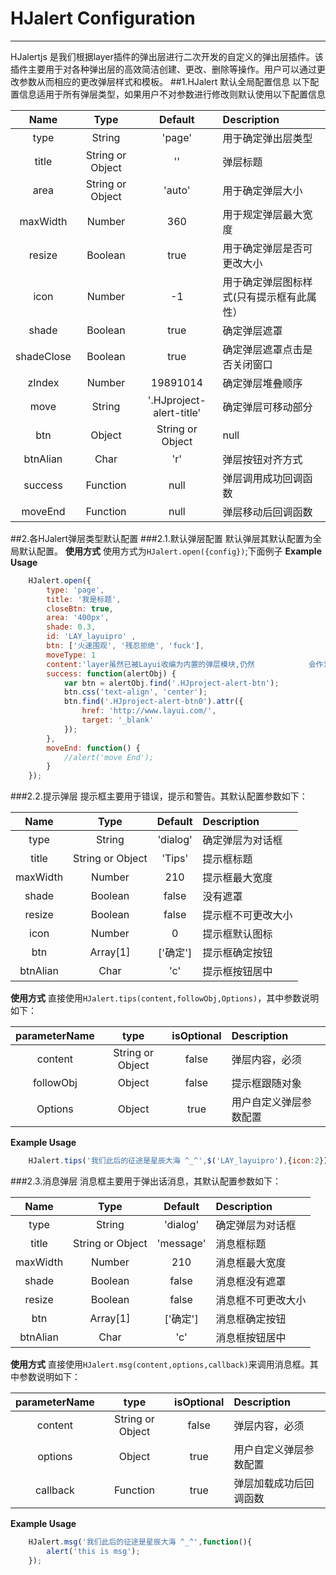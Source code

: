 # HJalert Configuration

---

HJalertjs 是我们根据layer插件的弹出层进行二次开发的自定义的弹出层插件。该插件主要用于对各种弹出层的高效简洁创建、更改、删除等操作。用户可以通过更改参数从而相应的更改弹层样式和模板。
##1.HJalert 默认全局配置信息
以下配置信息适用于所有弹层类型，如果用户不对参数进行修改则默认使用以下配置信息

Name | Type | Default | Description
:---: | :---: | :---: | :---
type | String | 'page' | 用于确定弹出层类型
title | String or Object | '' | 弹层标题
area | String or Object | 'auto' | 用于确定弹层大小
maxWidth | Number | 360 | 用于规定弹层最大宽度
resize | Boolean | true | 用于确定弹层是否可更改大小
icon | Number | -1 | 用于确定弹层图标样式(只有提示框有此属性）
shade | Boolean | true | 确定弹层遮罩
shadeClose | Boolean | true | 确定弹层遮罩点击是否关闭窗口
zIndex | Number | 19891014 | 确定弹层堆叠顺序
move | String | '.HJproject-alert-title' | 确定弹层可移动部分
btn | Object | String or Object | null | 弹层按钮
btnAlian | Char | 'r' | 弹层按钮对齐方式
success | Function | null | 弹层调用成功回调函数
moveEnd | Function | null | 弹层移动后回调函数


##2.各HJalert弹层类型默认配置
###2.1.默认弹层配置
默认弹层其默认配置为全局默认配置。
**使用方式**
使用方式为`HJalert.open({config})`;下面例子
**Example Usage**
```javascript
    HJalert.open({
        type: 'page',
        title: '我是标题',
        closeBtn: true,
        area: '400px',
        shade: 0.3,
        id: 'LAY_layuipro' ,
        btn: ['火速围观', '残忍拒绝', 'fuck'],
        moveType: 1 
        content:'layer虽然已被Layui收编为内置的弹层模块,仍然            会作为一个独立组件全力维护、升级。',
        success: function(alertObj) {
            var btn = alertObj.find('.HJproject-alert-btn');
            btn.css('text-align', 'center');
            btn.find('.HJproject-alert-btn0').attr({
                href: 'http://www.layui.com/',
                target: '_blank'
            });
        },
        moveEnd: function() {
            //alert('move End');
        }
    });
```
###2.2.提示弹层
  提示框主要用于错误，提示和警告。其默认配置参数如下：
  
  Name | Type | Default | Description
  :---: | :---: | :---: | :---
  type | String | 'dialog' | 确定弹层为对话框
  title | String or Object | 'Tips' | 提示框标题
  maxWidth | Number | 210 | 提示框最大宽度
  shade | Boolean | false | 没有遮罩
  resize | Boolean | false | 提示框不可更改大小
  icon | Number | 0 | 提示框默认图标
  btn | Array[1] | ['确定'] | 提示框确定按钮
  btnAlian | Char | 'c' | 提示框按钮居中
  
  **使用方式**
  直接使用`HJalert.tips(content,followObj,Options)`，其中参数说明如下：
  
parameterName | type | isOptional | Description
 :---: | :---: | :---: | :---
  content | String or Object | false | 弹层内容，必须
  followObj | Object | false | 提示框跟随对象
  Options | Object | true | 用户自定义弹层参数配置
  **Example Usage**
```javascript
    HJalert.tips('我们此后的征途是星辰大海 ^_^',$('LAY_layuipro'),{icon:2});
```
  
###2.3.消息弹层
消息框主要用于弹出话消息，其默认配置参数如下：

  Name | Type | Default | Description
 :---: | :---: | :---: | :---
  type | String | 'dialog' | 确定弹层为对话框
  title | String or Object | 'message' | 消息框标题
  maxWidth | Number | 210 | 消息框最大宽度
  shade | Boolean | false | 消息框没有遮罩
  resize | Boolean | false | 消息框不可更改大小
  btn | Array[1] | ['确定'] | 消息框确定按钮
  btnAlian | Char | 'c' | 消息框按钮居中
  **使用方式**
  直接使用`HJalert.msg(content,options,callback)`来调用消息框。其中参数说明如下：
  
  parameterName | type | isOptional | Description
  :---: | :---: | :---: | :---
  content | String or Object | false | 弹层内容，必须
  options | Object | true | 用户自定义弹层参数配置
  callback | Function | true | 弹层加载成功后回调函数
  
  **Example Usage**
```javascript
    HJalert.msg('我们此后的征途是星辰大海 ^_^',function(){
    	alert('this is msg');
    });
```





